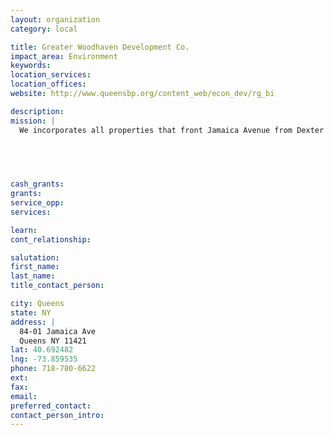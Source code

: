 ```yaml
---
layout: organization
category: local

title: Greater Woodhaven Development Co.
impact_area: Environment
keywords: 
location_services: 
location_offices: 
website: http://www.queensbp.org/content_web/econ_dev/rg_bi

description: 
mission: |
  We incorporates all properties that front Jamaica Avenue from Dexter Court to 100th Street. We contracts with outside vendors to provide security, sanitation, and graffiti vandalism removal services within the Woodhaven boundaries. Promotional and administrative activities have been undertaken through a management consultant. Unlike the promotional and administrative activities, sanitation and security services are supplemental to existing City Services. Since 1993, City Services have been maintained and enhanced by the us.

  

  

cash_grants: 
grants: 
service_opp: 
services: 

learn: 
cont_relationship: 

salutation: 
first_name: 
last_name: 
title_contact_person: 

city: Queens
state: NY
address: |
  84-01 Jamaica Ave     
  Queens NY 11421
lat: 40.692482
lng: -73.859535
phone: 718-780-6622
ext: 
fax: 
email: 
preferred_contact: 
contact_person_intro: 
---
```

